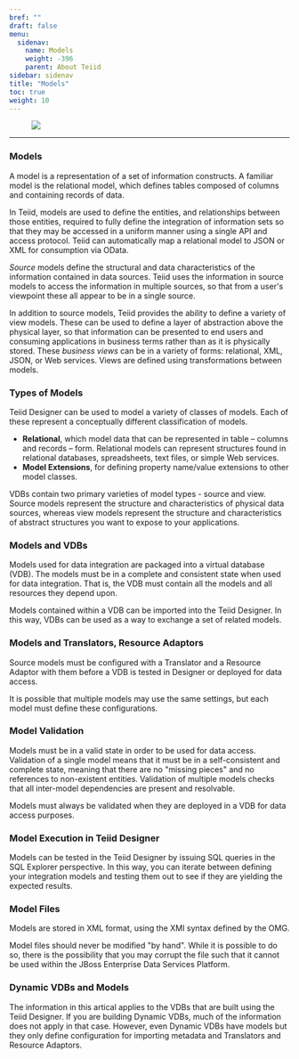 ```yaml
---
bref: ""
draft: false
menu:
  sidenav:
    name: Models
    weight: -396
    parent: About Teiid
sidebar: sidenav
title: "Models"
toc: true
weight: 10
---
```


<div>
<img src="http://static.jboss.org/teiid/images/teiid-model-internals.png" frameborder="2" hspace="40" ></img>
</div>

---

### Models

A model is a representation of a set of information constructs. A familiar model is the relational model, 
which defines tables composed of columns and containing records of data.

In Teiid, models are used to define the entities, and relationships between those entities, required to fully 
define the integration of information sets so that they may be accessed in a uniform manner using a single API 
and access protocol. Teiid can automatically map a relational model to JSON or XML for consumption via OData.

_Source_ models define the structural and data characteristics of the information contained in data sources. 
Teiid uses the information in source models to access the information in multiple sources, so that from a user's 
viewpoint these all appear to be in a single source.

In addition to source models, Teiid provides the ability to define a variety of view models. These can be 
used to define a layer of abstraction above the physical layer, so that information can be presented to 
end users and consuming applications in business terms rather than as it is physically stored. These _business views_ can 
be in a variety of forms: relational, XML, JSON, or Web services. Views are defined using transformations between models.

### Types of Models

Teiid Designer can be used to model a variety of classes of models. Each of these represent a conceptually different 
classification of models.

<div class="proj_basics">

*   **Relational**, which model data that can be represented in table – columns and records – form. Relational models can represent structures found in relational databases, spreadsheets, text files, or simple Web services.
*   **Model Extensions**, for defining property name/value extensions to other model classes.

</div>

VDBs contain two primary varieties of model types - source and view. Source models represent the structure and 
characteristics of physical data sources, whereas view models represent the structure and characteristics of abstract 
structures you want to expose to your applications.

### Models and VDBs

<div class="section">

Models used for data integration are packaged into a virtual database (VDB). The models must be in a complete and 
consistent state when used for data integration. That is, the VDB must contain all the models and all resources 
they depend upon.

Models contained within a VDB can be imported into the Teiid Designer. In this way, VDBs can be used as a way to 
exchange a set of related models.

</div>

### Models and Translators, Resource Adaptors

<div class="section">

Source models must be configured with a Translator and a Resource Adaptor with them before a VDB is tested in Designer 
or deployed for data access.

It is possible that multiple models may use the same settings, but each model must define these configurations.

</div>

### Model Validation

<div class="section">

Models must be in a valid state in order to be used for data access. Validation of a single model means that it must 
be in a self-consistent and complete state, meaning that there are no "missing pieces" and no references to 
non-existent entities. Validation of multiple models checks that all inter-model dependencies are present and resolvable.

Models must always be validated when they are deployed in a VDB for data access purposes.

</div>

### Model Execution in Teiid Designer

<div class="section">

Models can be tested in the Teiid Designer by issuing SQL queries in the SQL Explorer perspective. In this way, 
you can iterate between defining your integration models and testing them out to see if they are yielding the 
expected results.

</div>

### Model Files

<div class="section">

Models are stored in XML format, using the XMI syntax defined by the OMG.

Model files should never be modified "by hand". While it is possible to do so, there is the possibility that 
you may corrupt the file such that it cannot be used within the JBoss Enterprise Data Services Platform.

</div>

### Dynamic VDBs and Models  

The information in this artical applies to the VDBs that are built using the Teiid Designer. If you are building 
Dynamic VDBs, much of the information does not apply in that case. However, even Dynamic VDBs have models 
but they only define configuration for importing metadata and Translators and Resource Adaptors.